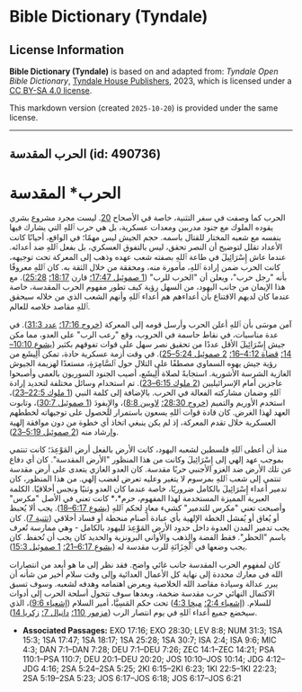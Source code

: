 # Bible Dictionary (Tyndale)

## License Information

**Bible Dictionary (Tyndale)** is based on and adapted from: _Tyndale Open Bible Dictionary_, [Tyndale House Publishers](https://tyndaleopenresources.com/), 2023, which is licensed under a [CC BY-SA 4.0 license](https://creativecommons.org/licenses/by-sa/4.0/legalcode.en).

This markdown version (created `2025-10-20`) is provided under the same license.



--------------------------------

## الحرب المقدسة (id: 490736)

الحرب\* المقدسة
===============

الحرب كما وصفت في سفر التثنية، خاصة في الأصحاح [20](https://ref.ly/Deut20:1-Deut20:20). ليست مجرد مشروع بشري يقوده الملوك مع جنود مدربين ومعدات عسكرية، بل هي حرب ٱللهِ التي يشارك فيها بنفسه مع شعبه المختار للقتال باسمه. حجم الجيش ليس مهمًا؛ في الواقع، أحيانًا كانت الأعداد تقلل لتوضيح أن النصر تحقق، ليس بالتفوق العسكري، بل بفعل ٱللهِ ضد أعدائه. عندما عاش إِسْرَائِيلَ في طاعة ٱللهِ بصفته شعب عهده وذهب إلى المعركة تحت توجيهه، كانت الحرب ضمن إرادة ٱللهِ، مأمورة منه، ومحققة من خلال الثقة به. كان ٱللهِ معروفًا بأنه "رجل حرب"، ويعلن أن "الحرب للرب" ([1 صموئيل 17:47؛](https://ref.ly/1Sam17:47) قارن [18:17؛](https://ref.ly/1Sam18:17) [25:28](https://ref.ly/1Sam25:28)). مع هذا الإيمان من جانب اليهود، من السهل رؤية كيف تطور مفهوم الحرب المقدسة، خاصة عندما كان لديهم الاقتناع بأن أعداءهم هم أعداء ٱللهِ وأنهم الشعب الذي من خلاله سيحقق ٱللهِ مقاصد خلاصه للعالم.

آمن موسَى بأن ٱللهِ أعلن الحرب وأرسل قومه إلى المعركة ([خروج 17:16؛](https://ref.ly/Exod17:16) [عدد 31:3](https://ref.ly/Num31:3)). في عدة مناسبات، في نقاط حاسمة في الحروب، وقع "رعب الرب" على العدو، مما مكن جيش إِسْرَائِيلَ الأقل عددًا من تحقيق نصر سهل على قوات تفوقهم بكثير ([يشوع 10:10–14؛](https://ref.ly/Josh10:10-Josh10:14) [قضاة 4:12–16؛](https://ref.ly/Judg4:12-Judg4:16) [2 صموئيل 5:24–25](https://ref.ly/2Sam5:24-2Sam5:25)). في وقت أزمة عسكرية حادة، تمكن أَلِيشَع من رؤية جيش يهوه السماوي مصطفًا على التلال حول ٱلسَّامِرَةِ، مستعدًا لهزيمة الجيوش الغازية الشرسة الأشورية. استجابةً لصلاة أَلِيشَع، أصيب الجنود السوريون بالعمى وأصبحوا عاجزين أمام الإسرائيليين ([2 ملوك 6:15–23](https://ref.ly/2Kgs6:15-2Kgs6:23)). تم استخدام وسائل مختلفة لتحديد إرادة ٱللهِ وضمان مشاركته الفعالة في الحرب. بالإضافة إلى كلمة النبي ([1 ملوك 22:5–23](https://ref.ly/1Kgs22:5-1Kgs22:23))، استخدم الأوريم والتميم ([خروج 28:30؛](https://ref.ly/Exod28:30) [لاويين 8:8](https://ref.ly/Lev8:8))، والإِيفودَ ([1 صموئيل 30:7](https://ref.ly/1Sam30:7))، وتابوت العهد لهذا الغرض. كان قادة قوات ٱللهِ يسعون باستمرار للحصول على توجيهاته لخططهم العسكرية خلال تقدم المعركة، إذ لم يكن ينبغي اتخاذ أي خطوة من دون موافقة إلهية وإرشاد منه ([2 صموئيل 5:19–23](https://ref.ly/2Sam5:19-2Sam5:23)).

منذ أن أعطى ٱللهِ فلسطين لشعبه اليهود، كانت الأرض بالفعل أرض المَوْعِدَ؛ كانت تنتمي بموجب عهد إلهي إلى إِسْرَائِيلَ وكانت من هذا المنظور "الأرض المقدسة". كان أي دفاع عن تلك الأرض ضد الغزو الأجنبي حربًا مقدسة. كان العدو الغازي يتعدى على أرض مقدسة تنتمي إلى شعب ٱللهِ بمرسوم لا يتغير وعليه تعرض لغضب إلهي. من هذا المنظور، كان تدمير أعداء إِسْرَائِيلَ بالكامل ضروريًا، خاصة عندما كان العدو وثنيًا ونجس أخلاقيًا. الكلمة العبرية المميزة المستخدمة لهذا المفهوم، حرم*،* كانت تعني في الأصل "مكرس" وأصبحت تعني "مكرس للتدمير" كشيء معادٍ لحكم ٱللهِ ([يشوع 6:17–18](https://ref.ly/Josh6:17-Josh6:18)). يجب ألا يُحبط أو يُعاق أو يُفشل الخطة الإلهية بأي عبادة أصنام منحطة أو فساد أخلاقي ([تثنية 7](https://ref.ly/Deut7:1-Deut7:26)). كان يجب تدمير المدن العدوة داخل حدود الأرض المَوْعِدَ لليهود بالكامل \- وهي ممارسة تُعرف باسم "الحظر". فقط الفضة والذهب والأواني البرونزية والحديد كان يجب أن تُحفظ. كان يجب وضعها في ٱلْخِزَانَةِ للرب مقدسة له ([يشوع 6:17–21؛](https://ref.ly/Josh6:17-Josh6:21) [1 صموئيل 15:3](https://ref.ly/1Sam15:3)).

كان لمفهوم الحرب المقدسة جانب غائي واضح. فقد نظر إلى ما هو أبعد من انتصارات الله في معارك محددة إلى نهاية كل الأعمال العدائية وإلى وقت سلام أخير من شأنه أن يبرر عدالة وسيادة مقاصد الله الخلاصية ويعرض اهتمامه وهدفه لشعبه. وسوف تسبق الاكتمال النهائي حرب مقدسة ضخمة، وبعدها سوف تتحول أسلحة الحرب إلى أدوات للسلام. ([إشعياء 2:4؛](https://ref.ly/Isa2:4) [ميخا 4:3](https://ref.ly/Mic4:3)) تحت حكم المَسِيَّا، أمير السلام ([إشعياء 9:6](https://ref.ly/Isa9:6))، الذي سيخضع جميع أعداء ٱللهِ في يوم انتصار الرب ([مزمور 110؛](https://ref.ly/Ps110:1-Ps110:7) [دانيال 7؛](https://ref.ly/Dan7:1-Dan7:28) [زكريا 14](https://ref.ly/Zech14:1-Zech14:21)).

* **Associated Passages:** EXO 17:16; EXO 28:30; LEV 8:8; NUM 31:3; 1SA 15:3; 1SA 17:47; 1SA 18:17; 1SA 25:28; 1SA 30:7; ISA 2:4; ISA 9:6; MIC 4:3; DAN 7:1–DAN 7:28; DEU 7:1–DEU 7:26; ZEC 14:1–ZEC 14:21; PSA 110:1–PSA 110:7; DEU 20:1–DEU 20:20; JOS 10:10–JOS 10:14; JDG 4:12–JDG 4:16; 2SA 5:24–2SA 5:25; 2KI 6:15–2KI 6:23; 1KI 22:5–1KI 22:23; 2SA 5:19–2SA 5:23; JOS 6:17–JOS 6:18; JOS 6:17–JOS 6:21


